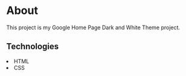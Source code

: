 <h1>About</h1>
<p>This project is my Google Home Page Dark and White Theme project.</p>

<h2>Technologies</h2>

<li>HTML</li>
<li>CSS</li>
